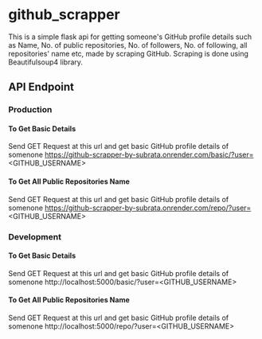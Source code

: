 # github_scrapper
This is a simple flask api for getting someone's GitHub profile details such as Name, No. of public repositories, No. of followers, No. of following, all repositories' name etc, made by scraping GitHub. Scraping is done using Beautifulsoup4 library.

## API Endpoint
### Production
#### To Get Basic Details
Send GET Request at this url and get basic GitHub profile details of somenone https://github-scrapper-by-subrata.onrender.com/basic/?user=<GITHUB_USERNAME>
#### To Get All Public Repositories Name
Send GET Request at this url and get basic GitHub profile details of somenone https://github-scrapper-by-subrata.onrender.com/repo/?user=<GITHUB_USERNAME>
### Development
#### To Get Basic Details
Send GET Request at this url and get basic GitHub profile details of somenone http://localhost:5000/basic/?user=<GITHUB_USERNAME>
#### To Get All Public Repositories Name
Send GET Request at this url and get basic GitHub profile details of somenone http://localhost:5000/repo/?user=<GITHUB_USERNAME>
